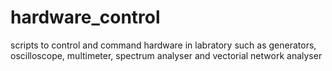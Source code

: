 # hardware_control
scripts to control and command hardware in labratory such as generators, oscilloscope, multimeter, spectrum analyser and vectorial network analyser
